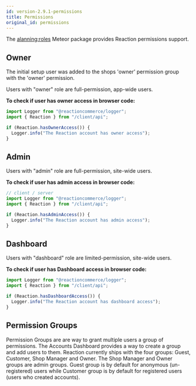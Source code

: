 ```yaml
---
id: version-2.9.1-permissions
title: Permissions
original_id: permissions
---
```


The [alanning:roles](https://github.com/alanning/meteor-roles) Meteor package provides Reaction permissions support.

## Owner

The initial setup user was added to the shops 'owner' permission group with the 'owner' permission.

Users with "owner" role are full-permission, app-wide users.

**To check if user has owner access in browser code:**

```js
import Logger from "@reactioncommerce/logger";
import { Reaction } from "/client/api";

if (Reaction.hasOwnerAccess()) {
  Logger.info("The Reaction account has owner access");
}
```

## Admin

Users with "admin" role are full-permission, site-wide users.

**To check if user has admin access in browser code:**

```js
// client / server
import Logger from "@reactioncommerce/logger";
import { Reaction } from "/client/api";

if (Reaction.hasAdminAccess()) {
  Logger.info("The Reaction account has admin access");
}
```

## Dashboard

Users with "dashboard" role are limited-permission, site-wide users.

**To check if user has Dashboard access in browser code:**

```js
import Logger from "@reactioncommerce/logger";
import { Reaction } from "/client/api";

if (Reaction.hasDashboardAccess()) {
  Logger.info("The Reaction account has dashboard access");
}
```

## Permission Groups

Permission Groups are are way to grant multiple users a group of permissions. The Accounts Dashboard provides a way to create a group and add users to them.
Reaction currently ships with the four groups: Guest, Customer, Shop Manager and Owner. The Shop Manager and Owner groups are admin groups.
Guest group is by default for anonymous (un-registered) users while Customer group is by default for registered users (users who created accounts).
